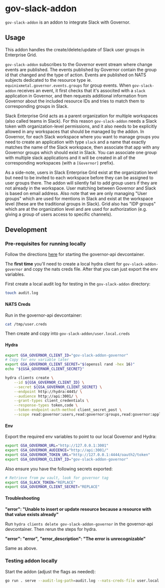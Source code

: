 # gov-slack-addon

`gov-slack-addon` is an addon to integrate Slack with Governor.

## Usage

This addon handles the create/delete/update of Slack user groups in Enterprise Grid.

`gov-slack-addon` subscribes to the Governor event stream where change events are published. The events published by Governor contain the group id that changed and the type of action. Events are published on NATS subjects dedicated to the resource type ie. `equinixmetal.governor.events.groups` for group events. When `gov-slack-addon` receives an event, it first checks that it's associted with a `slack` application in Governor, and then requests additional information from Governor about the included resource IDs and tries to match them to corresponding groups in Slack.

Slack Enterprise Grid acts as a parent organization for multiple workspaces (also called teams in Slack). For this reason `gov-slack-addon` needs a Slack token with organization-level permissions, and it also needs to be explicitly allowed in any workspaces that should be managed by the addon. In Governor, for each Slack workspace where you want to manage groups you need to create an application with type `slack` and a name that exactly matches the name of the Slack workspace, then associate that app with any Governor groups which should exist in Slack. You can associate one group with multiple slack applications and it will be created in all of the corresponding workspaces (with a `[Governor]` prefix).

As a side-note, users in Slack Enterprise Grid exist at the organization level but need to be invited to each workspace before they can be assigned to user groups there. The addon will silently fail to add group users if they are not already in the workspace. User matching between Governor and Slack is based on email address. Also note that we are only managing "User groups" which are used for mentions in Slack and exist at the workspace level (these are the traditional groups in Slack). Grid also has "IDP groups" which are at the organization level and are used for authorization (e.g. giving a group of users access to specific channels).

## Development

### Pre-requisites for running locally

Follow the directions [here](https://github.com/equinixmetal/governor/blob/main/README.md#running-governor-locally) for starting the governor-api devcontainer.

The **first time** you'll need to create a local hydra client for `gov-slack-addon-governor` and copy the nats creds file. After that you can just export the env variables.

First create a local audit log for testing in the `gov-slack-addon` directory:

```sh
touch audit.log
```

#### NATS Creds

Run in the governor-api devcontainer:

```sh
cat /tmp/user.creds
```

Then create and copy into `gov-slack-addon/user.local.creds`

#### Hydra

```sh
export GSA_GOVERNOR_CLIENT_ID="gov-slack-addon-governor"
# Copy for env variable later
export GSA_GOVERNOR_CLIENT_SECRET="$(openssl rand -hex 16)"
echo "${GSA_GOVERNOR_CLIENT_SECRET}"

hydra clients create \
    --id ${GSA_GOVERNOR_CLIENT_ID} \
    --secret ${GSA_GOVERNOR_CLIENT_SECRET} \
    --endpoint http://hydra:4445/ \
    --audience http://api:3001/ \
    --grant-types client_credentials \
    --response-types token,code \
    --token-endpoint-auth-method client_secret_post \
    --scope read:governor:users,read:governor:groups,read:governor:applications
```

#### Env

Export the required env variables to point to our local Governor and Hydra:

```sh
export GSA_GOVERNOR_URL="http://127.0.0.1:3001"
export GSA_GOVERNOR_AUDIENCE="http://api:3001/"
export GSA_GOVERNOR_TOKEN_URL="http://127.0.0.1:4444/oauth2/token"
export GSA_GOVERNOR_CLIENT_ID="gov-slack-addon-governor"
```

Also ensure you have the following secrets exported:

```sh
# Retrieve from pw vault, look for governor tag
export GSA_SLACK_TOKEN="REPLACE"
export GSA_GOVERNOR_CLIENT_SECRET="REPLACE"
```

#### Troubleshooting

**"error": "Unable to insert or update resource because a resource with that value exists already"**

Run `hydra clients delete gov-slack-addon-governor` in the governor-api devcontainer. Then rerun the steps for hydra.

**"error": "error",**
**"error_description": "The error is unrecognizable"**

Same as above.

### Testing addon locally

Start the addon (adjust the flags as needed):

```sh
go run . serve --audit-log-path=audit.log --nats-creds-file user.local.creds --pretty --debug --dry-run
```
